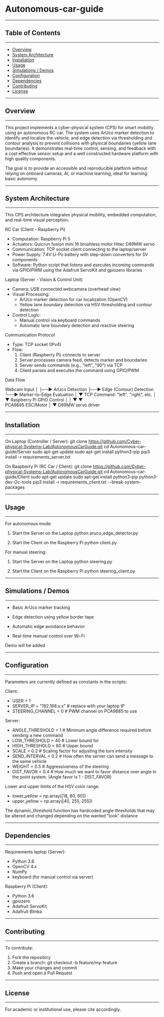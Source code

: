 # Autonomous-car-guide

----------------------------------------------------------------------
## Table of Contents
----------------------------------------------------------------------
- [Overview](#overview)
- [System Architecture](#system-architecture)
- [Installation](#installation)
- [Usage](#usage)
- [Simulations / Demos](#simulations--demos)
- [Configuration](#configuration)
- [Dependencies](#dependencies)
- [Contributing](#contributing)
- [License](#license)

----------------------------------------------------------------------
## Overview
----------------------------------------------------------------------
This project implements a cyber-physical system (CPS) for smart 
mobility using an autonomous RC car. The system uses ArUco marker 
detection to identify and localize the vehicle, and edge detection via 
thresholding and contour analysis to prevent collisions with 
physical boundaries (yellow lane boundaries). It demonstrates 
real-time control, sensing, and feedback with a cost effective sensor
setup and a well constructed hardware platform with high quality
components.

The goal is to provide an accessible and reproducible platform without
relying on onboard cameras, AI, or machine learning, ideal for
learning basic autonomy.

----------------------------------------------------------------------
## System Architecture
----------------------------------------------------------------------

This CPS architecture integrates physical mobility, embedded 
computation, and real-time visual perception.

RC Car (Client - Raspberry Pi)

- Computation: Raspberry Pi 5
- Actuators: Quicrun fusion mini 16 brushless motor
             Hitec D89MW servo
- Communication: TCP socket client connecting to the laptop/server
- Power Supply: 7.4V Li-Po battery with step-down converters for 5V
                components
- Software: Python script that listens and executes incoming commands
            via GPIO/PWM using the Adafruit ServoKit and gpiozero
            libraries


Laptop (Server - Vision & Control Unit)

- Camera: USB connected webcamera (overhead view)
- Visual Processing:
  - ArUco marker detection for car localization (OpenCV)
  - Yellow lane boundary detection via HSV thresholding and contour
    detection
- Control Logic:
  - Manual control via keyboard commands
  - Automatic lane boundary detection and reactive steering


Communication Protocol

- Type: TCP socket (IPv4)
- Flow:
  1. Client (Raspberry Pi) connects to server
  2. Server processes camera feed, detects marker and boundaries
  3. Server sends commands (e.g., "left", "90") via TCP
  4. Client parses and executes the command using GPIO/PWM

Data Flow

Webcam Input
    │
    ├──► ArUco Detection
    ├──► Edge (Contour) Detection
    └──► Marker-to-Edge Evaluation
          │
          ▼
    TCP Command: "left", "right", etc.
          │
          ▼
    Raspberry Pi GPIO Control
          │            │
          ▼            ▼     
        PCA9685     ESC/Motor
          │
          ▼
    D89MW servo driver

----------------------------------------------------------------------
## Installation
----------------------------------------------------------------------

On Laptop (Controller / Server):
git clone 
https://github.com/Cyber-physical-Systems-Lab/AutonomousCarGuide.git
cd Autonomous-car-guide/Server
sudo apt-get update
sudo apt-get install python3-pip
pip3 install -r requirements_server.txt


On Raspberry Pi (RC Car / Client):
git clone
https://github.com/Cyber-physical-Systems-Lab/AutonomousCarGuide.git
cd Autonomous-car-guide/Client
sudo apt-get update
sudo apt-get install python3-pip python3-dev i2c-tools
pip3 install -r requirements_client.txt --break-system-packages

----------------------------------------------------------------------
## Usage
----------------------------------------------------------------------
For autonomous mode:
1. Start the Server on the Laptop
python aruco_edge_detector.py

2. Start the Client on the Raspberry Pi
python client.py

For manual steering:
1. Start the Server on the Laptop
python steering.py

2. Start the Client on the Raspberry Pi
python steering_client.py


----------------------------------------------------------------------
## Simulations / Demos
----------------------------------------------------------------------

- Basic ArUco marker tracking
- Edge detection using yellow border tape
- Automatic edge avoidance behavior

- Real-time manual control over Wi-Fi

Demo will be added

----------------------------------------------------------------------
## Configuration
----------------------------------------------------------------------

Parameters are currently defined as constants in the scripts:

Client: 
  - USER = 1 
  - SERVER_IP = "192.168.x.x"    # replace with your laptop IP
  - STEERING_CHANNEL = 0         # PWM channel on PCA9685 to use


Server:
  - ANGLE_THRESHOLD = 1          # Minimum angle difference required
                                      before sending a new command
  - LOW_THRESHOLD = 40           # Lower bound for  
  - HIGH_THRESHOLD = 80          # Upper bound 
  - SCALE = 0.2                  # Scaling factor for adjusting the
                                    turn intensity
  - SEND_INTERVAL = 0.2          # How often the server can send a
                                    message to the same vehicle
  - WEIGHT = 0.5                 # Aggressiveness of the steering
  - DIST_FAVOR = 0.4             # How much we want to favor distance
                                    over angle in the point system.
                                    (Angle favor is 1 - DIST_FAVOR)

  Lower and upper limits of the HSV color range:
  - lower_yellow = np.array([18, 80, 60])
  - upper_yellow = np.array([40, 255, 255])

  The dynamic_threshold function has hardcoded angle thresholds that
  may be altered and changed depending on the wanted "look" distance


----------------------------------------------------------------------
## Dependencies
----------------------------------------------------------------------

Requirements laptop (Server):
- Python 3.8
- OpenCV 4.x
- NumPy
- keyboard (for manual control via server)

Raspberry Pi (Client):
- Python 3.8
- gpiozero
- Adafruit ServoKit
- Adafruit Blinka


----------------------------------------------------------------------
## Contributing
----------------------------------------------------------------------

To contribute:
1. Fork the repository
2. Create a branch: git checkout -b feature/my-feature
3. Make your changes and commit
4. Push and open a Pull Request

----------------------------------------------------------------------
## License
----------------------------------------------------------------------

For academic or institutional use, please cite accordingly.
